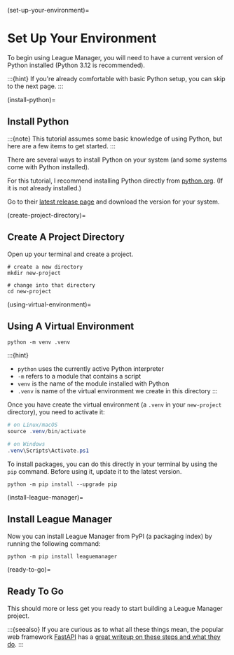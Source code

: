 (set-up-your-environment)=
# Set Up Your Environment

To begin using League Manager, you will need to have a current version of Python installed (Python 3.12 is recommended).

:::{hint}
If you're already comfortable with basic Python setup, you can skip to the next page.
:::

(install-python)=
## Install Python

:::{note}
This tutorial assumes some basic knowledge of using Python, but here are a few items to get started.
:::

There are several ways to install Python on your system (and some systems come with Python installed).

For this tutorial, I recommend installing Python directly from [python.org](https://www.python.org). (If it is not already installed.)

Go to their [latest release page](https://www.python.org/downloads/latest/) and download the version for your system.

(create-project-directory)=
## Create A Project Directory

Open up your terminal and  create a project.

```shell
# create a new directory
mkdir new-project

# change into that directory
cd new-project
```
(using-virtual-environment)=
## Using A Virtual Environment

```shell
python -m venv .venv
```

:::{hint}
-   `python` uses the currently active Python interpreter
-   `-m` refers to a module that contains a script
-   `venv` is the name of the module installed with Python
-   `.venv` is name of the virtual environment we create in this directory
:::

Once you have create the virtual environment (a `.venv` in your `new-project` directory), you need to activate it:

```powershell
# on Linux/macOS
source .venv/bin/activate

# on Windows
.venv\Scripts\Activate.ps1
```

To install packages, you can do this directly in your terminal by using the `pip` command. Before using it, update it to the latest version.

```shell
python -m pip install --upgrade pip
```

(install-league-manager)=
## Install League Manager

Now you can install League Manager from PyPI (a packaging index) by running the following command:

```shell
python -m pip install leaguemanager
```
(ready-to-go)=
## Ready To Go

This should more or less get you ready to start building a League Manager project.

:::{seealso}
If you are curious as to what all these things mean, the popular web framework [FastAPI](https://fastapi.tiangolo.com) has a [great writeup on these steps and what they do](https://fastapi.tiangolo.com/virtual-environments/).
:::
